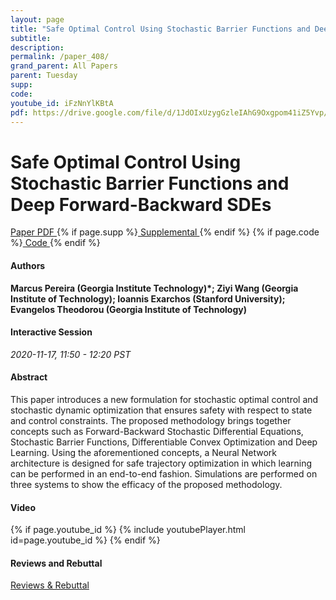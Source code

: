 ```yaml
---
layout: page
title: "Safe Optimal Control Using Stochastic Barrier Functions and Deep Forward-Backward SDEs"
subtitle: 
description:
permalink: /paper_408/
grand_parent: All Papers
parent: Tuesday
supp: 
code: 
youtube_id: iFzNnYlKBtA
pdf: https://drive.google.com/file/d/1JdOIxUzygGzleIAhG9Oxgpom41iZ5Yvp/view
---
```


# Safe Optimal Control Using Stochastic Barrier Functions and Deep Forward-Backward SDEs

<a href="https://drive.google.com/file/d/1JdOIxUzygGzleIAhG9Oxgpom41iZ5Yvp/view" target="_blank" rel="noopener noreferrer" class="btn btn-blue"><i class="fa fa-file-text-o" aria-hidden="true"></i> Paper PDF </a> {% if page.supp %}<a href="" target="_blank" rel="noopener noreferrer" class="btn btn-green"><i class="fa fa-file-text-o" aria-hidden="true"></i> Supplemental </a>{% endif %} {% if page.code %}<a href="" target="_blank" rel="noopener noreferrer" class="btn"><i class="fa fa-github" aria-hidden="true"></i> Code </a>{% endif %} 

#### Authors
**Marcus Pereira (Georgia Institute  Technology)*; Ziyi Wang (Georgia Institute of Technology); Ioannis Exarchos (Stanford University); Evangelos Theodorou (Georgia Institute of Technology)**

#### Interactive Session
*2020-11-17, 11:50 - 12:20 PST* 

#### Abstract
This paper introduces a new formulation for stochastic optimal control and stochastic  dynamic  optimization that ensures safety with respect to state and control constraints.  The proposed  methodology brings together concepts such as  Forward-Backward Stochastic Differential Equations,  Stochastic  Barrier Functions, Differentiable Convex Optimization and Deep Learning.  Using the aforementioned concepts, a Neural Network architecture is designed for safe trajectory optimization in which learning can be performed in  an end-to-end fashion. Simulations are performed on three systems to show the efficacy of the proposed methodology. 

#### Video
{% if page.youtube_id %}
{% include youtubePlayer.html id=page.youtube_id %}
{% endif %}

#### Reviews and Rebuttal
<a href="https://drive.google.com/file/d/1oi9HgCWP9uEzVMEcyiRxnTlaX9aE2F6d/view" target="_blank" rel="noopener noreferrer" class="btn btn-purple"><i class="fa fa-pencil-square-o" aria-hidden="true"></i> Reviews & Rebuttal </a>

